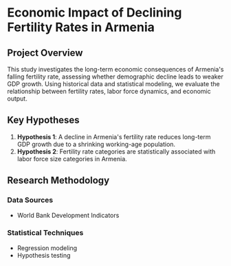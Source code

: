 # Economic Impact of Declining Fertility Rates in Armenia


## Project Overview

This study investigates the long-term economic consequences of Armenia's falling fertility rate, assessing whether demographic decline leads to weaker GDP growth. Using historical data and statistical modeling, we evaluate the relationship between fertility rates, labor force dynamics, and economic output.

## Key Hypotheses

1. **Hypothesis 1**: A decline in Armenia's fertility rate reduces long-term GDP growth due to a shrinking working-age population.
2. **Hypothesis 2**: Fertility rate categories are statistically associated with labor force size categories in Armenia.

## Research Methodology

### Data Sources
- World Bank Development Indicators

### Statistical Techniques
- Regression modeling
- Hypothesis testing
